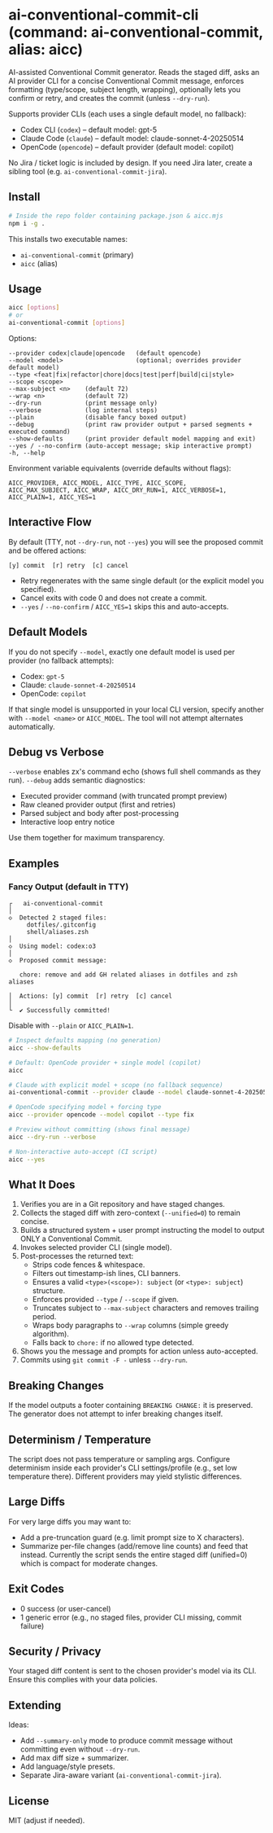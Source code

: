 # ai-conventional-commit-cli (command: ai-conventional-commit, alias: aicc)

AI-assisted Conventional Commit generator. Reads the staged diff, asks an AI provider CLI for a concise Conventional Commit message, enforces formatting (type/scope, subject length, wrapping), optionally lets you confirm or retry, and creates the commit (unless `--dry-run`).

Supports provider CLIs (each uses a single default model, no fallback):
- Codex CLI (`codex`) – default model: gpt-5
- Claude Code (`claude`) – default model: claude-sonnet-4-20250514
- OpenCode (`opencode`) – default provider (default model: copilot)

No Jira / ticket logic is included by design. If you need Jira later, create a sibling tool (e.g. `ai-conventional-commit-jira`).

## Install

```bash
# Inside the repo folder containing package.json & aicc.mjs
npm i -g .
```

This installs two executable names:
- `ai-conventional-commit` (primary)
- `aicc` (alias)

## Usage

```bash
aicc [options]
# or
ai-conventional-commit [options]
```

Options:
```
--provider codex|claude|opencode   (default opencode)
--model <model>                    (optional; overrides provider default model)
--type <feat|fix|refactor|chore|docs|test|perf|build|ci|style>
--scope <scope>
--max-subject <n>    (default 72)
--wrap <n>           (default 72)
--dry-run            (print message only)
--verbose            (log internal steps)
--plain              (disable fancy boxed output)
--debug              (print raw provider output + parsed segments + executed command)
--show-defaults      (print provider default model mapping and exit)
--yes / --no-confirm (auto-accept message; skip interactive prompt)
-h, --help
```

Environment variable equivalents (override defaults without flags):
```
AICC_PROVIDER, AICC_MODEL, AICC_TYPE, AICC_SCOPE,
AICC_MAX_SUBJECT, AICC_WRAP, AICC_DRY_RUN=1, AICC_VERBOSE=1, AICC_PLAIN=1, AICC_YES=1
```

## Interactive Flow
By default (TTY, not `--dry-run`, not `--yes`) you will see the proposed commit and be offered actions:
```
[y] commit  [r] retry  [c] cancel
```
- Retry regenerates with the same single default (or the explicit model you specified).
- Cancel exits with code 0 and does not create a commit.
- `--yes` / `--no-confirm` / `AICC_YES=1` skips this and auto-accepts.

## Default Models
If you do not specify `--model`, exactly one default model is used per provider (no fallback attempts):

- Codex: `gpt-5`
- Claude: `claude-sonnet-4-20250514`
- OpenCode: `copilot`

If that single model is unsupported in your local CLI version, specify another with `--model <name>` or `AICC_MODEL`. The tool will not attempt alternates automatically.

## Debug vs Verbose
`--verbose` enables zx's command echo (shows full shell commands as they run).
`--debug` adds semantic diagnostics:
- Executed provider command (with truncated prompt preview)
- Raw cleaned provider output (first and retries)
- Parsed subject and body after post-processing
- Interactive loop entry notice

Use them together for maximum transparency.

## Examples

### Fancy Output (default in TTY)
```
┌   ai-conventional-commit
│
◇  Detected 2 staged files:
     dotfiles/.gitconfig
     shell/aliases.zsh
│
◇  Using model: codex:o3
│
◇  Proposed commit message:

   chore: remove and add GH related aliases in dotfiles and zsh aliases

│  Actions: [y] commit  [r] retry  [c] cancel
│
└  ✔ Successfully committed!
```

Disable with `--plain` or `AICC_PLAIN=1`.

```bash
# Inspect defaults mapping (no generation)
aicc --show-defaults

# Default: OpenCode provider + single model (copilot)
aicc

# Claude with explicit model + scope (no fallback sequence)
ai-conventional-commit --provider claude --model claude-sonnet-4-20250514 --scope api

# OpenCode specifying model + forcing type
aicc --provider opencode --model copilot --type fix

# Preview without committing (shows final message)
aicc --dry-run --verbose

# Non-interactive auto-accept (CI script)
aicc --yes
```

## What It Does
1. Verifies you are in a Git repository and have staged changes.
2. Collects the staged diff with zero-context (`--unified=0`) to remain concise.
3. Builds a structured system + user prompt instructing the model to output ONLY a Conventional Commit.
4. Invokes selected provider CLI (single model).
5. Post-processes the returned text:
   - Strips code fences & whitespace.
   - Filters out timestamp-ish lines, CLI banners.
   - Ensures a valid `<type>(<scope>): subject` (or `<type>: subject`) structure.
   - Enforces provided `--type` / `--scope` if given.
   - Truncates subject to `--max-subject` characters and removes trailing period.
   - Wraps body paragraphs to `--wrap` columns (simple greedy algorithm).
   - Falls back to `chore:` if no allowed type detected.
6. Shows you the message and prompts for action unless auto-accepted.
7. Commits using `git commit -F -` unless `--dry-run`.

## Breaking Changes
If the model outputs a footer containing `BREAKING CHANGE:` it is preserved. The generator does not attempt to infer breaking changes itself.

## Determinism / Temperature
The script does not pass temperature or sampling args. Configure determinism inside each provider's CLI settings/profile (e.g., set low temperature there). Different providers may yield stylistic differences.

## Large Diffs
For very large diffs you may want to: 
- Add a pre-truncation guard (e.g. limit prompt size to X characters). 
- Summarize per-file changes (add/remove line counts) and feed that instead. 
Currently the script sends the entire staged diff (unified=0) which is compact for moderate changes.

## Exit Codes
- 0 success (or user-cancel)
- 1 generic error (e.g., no staged files, provider CLI missing, commit failure)

## Security / Privacy
Your staged diff content is sent to the chosen provider's model via its CLI. Ensure this complies with your data policies.

## Extending
Ideas:
- Add `--summary-only` mode to produce commit message without committing even without `--dry-run`.
- Add max diff size + summarizer.
- Add language/style presets.
- Separate Jira-aware variant (`ai-conventional-commit-jira`).

## License
MIT (adjust if needed).
